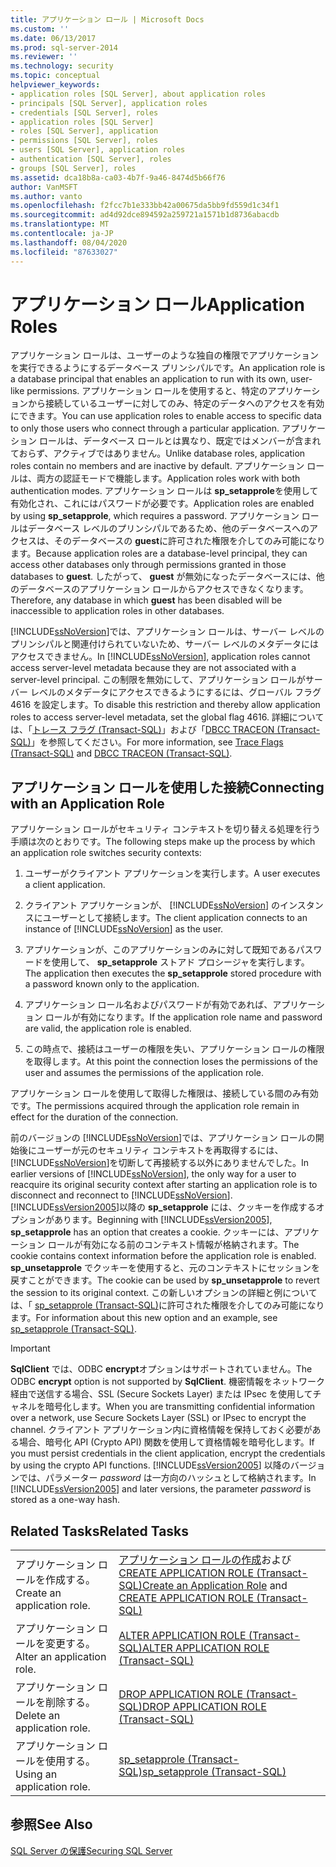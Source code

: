 ```yaml
---
title: アプリケーション ロール | Microsoft Docs
ms.custom: ''
ms.date: 06/13/2017
ms.prod: sql-server-2014
ms.reviewer: ''
ms.technology: security
ms.topic: conceptual
helpviewer_keywords:
- application roles [SQL Server], about application roles
- principals [SQL Server], application roles
- credentials [SQL Server], roles
- application roles [SQL Server]
- roles [SQL Server], application
- permissions [SQL Server], roles
- users [SQL Server], application roles
- authentication [SQL Server], roles
- groups [SQL Server], roles
ms.assetid: dca18b8a-ca03-4b7f-9a46-8474d5b66f76
author: VanMSFT
ms.author: vanto
ms.openlocfilehash: f2fcc7b1e333bb42a00675da5bb9fd559d1c34f1
ms.sourcegitcommit: ad4d92dce894592a259721a1571b1d8736abacdb
ms.translationtype: MT
ms.contentlocale: ja-JP
ms.lasthandoff: 08/04/2020
ms.locfileid: "87633027"
---
```

# <a name="application-roles"></a><span data-ttu-id="20dd7-102">アプリケーション ロール</span><span class="sxs-lookup"><span data-stu-id="20dd7-102">Application Roles</span></span>
  <span data-ttu-id="20dd7-103">アプリケーション ロールは、ユーザーのような独自の権限でアプリケーションを実行できるようにするデータベース プリンシパルです。</span><span class="sxs-lookup"><span data-stu-id="20dd7-103">An application role is a database principal that enables an application to run with its own, user-like permissions.</span></span> <span data-ttu-id="20dd7-104">アプリケーション ロールを使用すると、特定のアプリケーションから接続しているユーザーに対してのみ、特定のデータへのアクセスを有効にできます。</span><span class="sxs-lookup"><span data-stu-id="20dd7-104">You can use application roles to enable access to specific data to only those users who connect through a particular application.</span></span> <span data-ttu-id="20dd7-105">アプリケーション ロールは、データベース ロールとは異なり、既定ではメンバーが含まれておらず、アクティブではありません。</span><span class="sxs-lookup"><span data-stu-id="20dd7-105">Unlike database roles, application roles contain no members and are inactive by default.</span></span> <span data-ttu-id="20dd7-106">アプリケーション ロールは、両方の認証モードで機能します。</span><span class="sxs-lookup"><span data-stu-id="20dd7-106">Application roles work with both authentication modes.</span></span> <span data-ttu-id="20dd7-107">アプリケーション ロールは **sp_setapprole**を使用して有効化され、これにはパスワードが必要です。</span><span class="sxs-lookup"><span data-stu-id="20dd7-107">Application roles are enabled by using **sp_setapprole**, which requires a password.</span></span> <span data-ttu-id="20dd7-108">アプリケーション ロールはデータベース レベルのプリンシパルであるため、他のデータベースへのアクセスは、そのデータベースの **guest**に許可された権限を介してのみ可能になります。</span><span class="sxs-lookup"><span data-stu-id="20dd7-108">Because application roles are a database-level principal, they can access other databases only through permissions granted in those databases to **guest**.</span></span> <span data-ttu-id="20dd7-109">したがって、 **guest** が無効になったデータベースには、他のデータベースのアプリケーション ロールからアクセスできなくなります。</span><span class="sxs-lookup"><span data-stu-id="20dd7-109">Therefore, any database in which **guest** has been disabled will be inaccessible to application roles in other databases.</span></span>  
  
 <span data-ttu-id="20dd7-110">[!INCLUDE[ssNoVersion](../../../includes/ssnoversion-md.md)]では、アプリケーション ロールは、サーバー レベルのプリンシパルと関連付けられていないため、サーバー レベルのメタデータにはアクセスできません。</span><span class="sxs-lookup"><span data-stu-id="20dd7-110">In [!INCLUDE[ssNoVersion](../../../includes/ssnoversion-md.md)], application roles cannot access server-level metadata because they are not associated with a server-level principal.</span></span> <span data-ttu-id="20dd7-111">この制限を無効にして、アプリケーション ロールがサーバー レベルのメタデータにアクセスできるようにするには、グローバル フラグ 4616 を設定します。</span><span class="sxs-lookup"><span data-stu-id="20dd7-111">To disable this restriction and thereby allow application roles to access server-level metadata, set the global flag 4616.</span></span> <span data-ttu-id="20dd7-112">詳細については、「[トレース フラグ &#40;Transact-SQL&#41;](/sql/t-sql/database-console-commands/dbcc-traceon-trace-flags-transact-sql)」および「[DBCC TRACEON &#40;Transact-SQL&#41;](/sql/t-sql/database-console-commands/dbcc-traceon-transact-sql)」を参照してください。</span><span class="sxs-lookup"><span data-stu-id="20dd7-112">For more information, see [Trace Flags &#40;Transact-SQL&#41;](/sql/t-sql/database-console-commands/dbcc-traceon-trace-flags-transact-sql) and [DBCC TRACEON &#40;Transact-SQL&#41;](/sql/t-sql/database-console-commands/dbcc-traceon-transact-sql).</span></span>  
  
## <a name="connecting-with-an-application-role"></a><span data-ttu-id="20dd7-113">アプリケーション ロールを使用した接続</span><span class="sxs-lookup"><span data-stu-id="20dd7-113">Connecting with an Application Role</span></span>  
 <span data-ttu-id="20dd7-114">アプリケーション ロールがセキュリティ コンテキストを切り替える処理を行う手順は次のとおりです。</span><span class="sxs-lookup"><span data-stu-id="20dd7-114">The following steps make up the process by which an application role switches security contexts:</span></span>  
  
1.  <span data-ttu-id="20dd7-115">ユーザーがクライアント アプリケーションを実行します。</span><span class="sxs-lookup"><span data-stu-id="20dd7-115">A user executes a client application.</span></span>  
  
2.  <span data-ttu-id="20dd7-116">クライアント アプリケーションが、 [!INCLUDE[ssNoVersion](../../../includes/ssnoversion-md.md)] のインスタンスにユーザーとして接続します。</span><span class="sxs-lookup"><span data-stu-id="20dd7-116">The client application connects to an instance of [!INCLUDE[ssNoVersion](../../../includes/ssnoversion-md.md)] as the user.</span></span>  
  
3.  <span data-ttu-id="20dd7-117">アプリケーションが、このアプリケーションのみに対して既知であるパスワードを使用して、 **sp_setapprole** ストアド プロシージャを実行します。</span><span class="sxs-lookup"><span data-stu-id="20dd7-117">The application then executes the **sp_setapprole** stored procedure with a password known only to the application.</span></span>  
  
4.  <span data-ttu-id="20dd7-118">アプリケーション ロール名およびパスワードが有効であれば、アプリケーション ロールが有効になります。</span><span class="sxs-lookup"><span data-stu-id="20dd7-118">If the application role name and password are valid, the application role is enabled.</span></span>  
  
5.  <span data-ttu-id="20dd7-119">この時点で、接続はユーザーの権限を失い、アプリケーション ロールの権限を取得します。</span><span class="sxs-lookup"><span data-stu-id="20dd7-119">At this point the connection loses the permissions of the user and assumes the permissions of the application role.</span></span>  
  
 <span data-ttu-id="20dd7-120">アプリケーション ロールを使用して取得した権限は、接続している間のみ有効です。</span><span class="sxs-lookup"><span data-stu-id="20dd7-120">The permissions acquired through the application role remain in effect for the duration of the connection.</span></span>  
  
 <span data-ttu-id="20dd7-121">前のバージョンの [!INCLUDE[ssNoVersion](../../../includes/ssnoversion-md.md)]では、アプリケーション ロールの開始後にユーザーが元のセキュリティ コンテキストを再取得するには、 [!INCLUDE[ssNoVersion](../../../includes/ssnoversion-md.md)]を切断して再接続する以外にありませんでした。</span><span class="sxs-lookup"><span data-stu-id="20dd7-121">In earlier versions of [!INCLUDE[ssNoVersion](../../../includes/ssnoversion-md.md)], the only way for a user to reacquire its original security context after starting an application role is to disconnect and reconnect to [!INCLUDE[ssNoVersion](../../../includes/ssnoversion-md.md)].</span></span> <span data-ttu-id="20dd7-122">[!INCLUDE[ssVersion2005](../../../includes/ssversion2005-md.md)]以降の **sp_setapprole** には、クッキーを作成するオプションがあります。</span><span class="sxs-lookup"><span data-stu-id="20dd7-122">Beginning with [!INCLUDE[ssVersion2005](../../../includes/ssversion2005-md.md)], **sp_setapprole** has an option that creates a cookie.</span></span> <span data-ttu-id="20dd7-123">クッキーには、アプリケーション ロールが有効になる前のコンテキスト情報が格納されます。</span><span class="sxs-lookup"><span data-stu-id="20dd7-123">The cookie contains context information before the application role is enabled.</span></span> <span data-ttu-id="20dd7-124">**sp_unsetapprole** でクッキーを使用すると、元のコンテキストにセッションを戻すことができます。</span><span class="sxs-lookup"><span data-stu-id="20dd7-124">The cookie can be used by **sp_unsetapprole** to revert the session to its original context.</span></span> <span data-ttu-id="20dd7-125">この新しいオプションの詳細と例については、「 [sp_setapprole &#40;Transact-SQL&#41;](/sql/relational-databases/system-stored-procedures/sp-setapprole-transact-sql)に許可された権限を介してのみ可能になります。</span><span class="sxs-lookup"><span data-stu-id="20dd7-125">For information about this new option and an example, see [sp_setapprole &#40;Transact-SQL&#41;](/sql/relational-databases/system-stored-procedures/sp-setapprole-transact-sql).</span></span>  
  
> [!IMPORTANT]  
>  <span data-ttu-id="20dd7-126">**SqlClient** では、ODBC **encrypt**オプションはサポートされていません。</span><span class="sxs-lookup"><span data-stu-id="20dd7-126">The ODBC **encrypt** option is not supported by **SqlClient**.</span></span> <span data-ttu-id="20dd7-127">機密情報をネットワーク経由で送信する場合、SSL (Secure Sockets Layer) または IPsec を使用してチャネルを暗号化します。</span><span class="sxs-lookup"><span data-stu-id="20dd7-127">When you are transmitting confidential information over a network, use Secure Sockets Layer (SSL) or IPsec to encrypt the channel.</span></span> <span data-ttu-id="20dd7-128">クライアント アプリケーション内に資格情報を保持しておく必要がある場合、暗号化 API (Crypto API) 関数を使用して資格情報を暗号化します。</span><span class="sxs-lookup"><span data-stu-id="20dd7-128">If you must persist credentials in the client application, encrypt the credentials by using the crypto API functions.</span></span> <span data-ttu-id="20dd7-129">[!INCLUDE[ssVersion2005](../../../includes/ssversion2005-md.md)] 以降のバージョンでは、パラメーター *password* は一方向のハッシュとして格納されます。</span><span class="sxs-lookup"><span data-stu-id="20dd7-129">In [!INCLUDE[ssVersion2005](../../../includes/ssversion2005-md.md)] and later versions, the parameter *password* is stored as a one-way hash.</span></span>  
  
## <a name="related-tasks"></a><span data-ttu-id="20dd7-130">Related Tasks</span><span class="sxs-lookup"><span data-stu-id="20dd7-130">Related Tasks</span></span>  
  
|||  
|-|-|  
|<span data-ttu-id="20dd7-131">アプリケーション ロールを作成する。</span><span class="sxs-lookup"><span data-stu-id="20dd7-131">Create an application role.</span></span>|<span data-ttu-id="20dd7-132">[アプリケーション ロールの作成](create-an-application-role.md)および [CREATE APPLICATION ROLE &#40;Transact-SQL&#41;](/sql/t-sql/statements/create-application-role-transact-sql)</span><span class="sxs-lookup"><span data-stu-id="20dd7-132">[Create an Application Role](create-an-application-role.md) and [CREATE APPLICATION ROLE &#40;Transact-SQL&#41;](/sql/t-sql/statements/create-application-role-transact-sql)</span></span>|  
|<span data-ttu-id="20dd7-133">アプリケーション ロールを変更する。</span><span class="sxs-lookup"><span data-stu-id="20dd7-133">Alter an application role.</span></span>|[<span data-ttu-id="20dd7-134">ALTER APPLICATION ROLE &#40;Transact-SQL&#41;</span><span class="sxs-lookup"><span data-stu-id="20dd7-134">ALTER APPLICATION ROLE &#40;Transact-SQL&#41;</span></span>](/sql/t-sql/statements/alter-application-role-transact-sql)|  
|<span data-ttu-id="20dd7-135">アプリケーション ロールを削除する。</span><span class="sxs-lookup"><span data-stu-id="20dd7-135">Delete an application role.</span></span>|[<span data-ttu-id="20dd7-136">DROP APPLICATION ROLE &#40;Transact-SQL&#41;</span><span class="sxs-lookup"><span data-stu-id="20dd7-136">DROP APPLICATION ROLE &#40;Transact-SQL&#41;</span></span>](/sql/t-sql/statements/drop-application-role-transact-sql)|  
|<span data-ttu-id="20dd7-137">アプリケーション ロールを使用する。</span><span class="sxs-lookup"><span data-stu-id="20dd7-137">Using an application role.</span></span>|[<span data-ttu-id="20dd7-138">sp_setapprole &#40;Transact-SQL&#41;</span><span class="sxs-lookup"><span data-stu-id="20dd7-138">sp_setapprole &#40;Transact-SQL&#41;</span></span>](/sql/relational-databases/system-stored-procedures/sp-setapprole-transact-sql)|  
  
## <a name="see-also"></a><span data-ttu-id="20dd7-139">参照</span><span class="sxs-lookup"><span data-stu-id="20dd7-139">See Also</span></span>  
 [<span data-ttu-id="20dd7-140">SQL Server の保護</span><span class="sxs-lookup"><span data-stu-id="20dd7-140">Securing SQL Server</span></span>](../securing-sql-server.md)  
  
  
